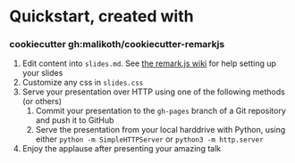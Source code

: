 # Quickstart, created with
### cookiecutter gh:malikoth/cookiecutter-remarkjs
1. Edit content into `slides.md`.  See [the remark.js wiki](https://github.com/gnab/remark/wiki/Markdown) for help setting up your slides
2. Customize any css in `slides.css`
3. Serve your presentation over HTTP using one of the following methods (or others)
    1. Commit your presentation to the `gh-pages` branch of a Git repository and push it to GitHub
    2. Serve the presentation from your local harddrive with Python, using either `python -m SimpleHTTPServer` or `python3 -m http.server`
4. Enjoy the applause after presenting your amazing talk
